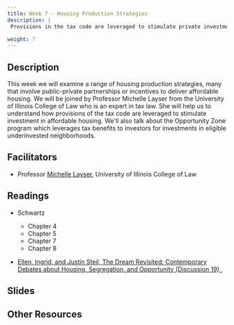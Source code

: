 ```yaml
---
title: Week 7 - Housing Production Strategies
description: |
 Provisions in the tax code are leveraged to stimulate private investment in housing. Where do these investments go? Who benefits?

weight: 7
---
```

## Description

This week we will examine a range of housing production strategies, many that involve public-private partnerships or incentives to deliver affordable housing. We will be joined by Professor Michelle Layser from the University of Illinois College of Law who is an expert in tax law. She will help us to understand how provisions of the tax code are leveraged to stimulate investment in affordable housing. We'll also talk about the Opportunity Zone program which leverages tax benefits to investors for investments in eligible underinvested neighborhoods.

## Facilitators

* Professor [Michelle Layser](https://law.illinois.edu/faculty-research/faculty-profiles/michelle-d-layser/), University of Illinois College of Law

## Readings

* Schwartz
  - Chapter 4
  - Chapter 5
  - Chapter 7
  - Chapter 8

* [Ellen, Ingrid, and Justin Steil, The Dream Revisited: Contemporary Debates about Housing, Segregation, and Opportunity (Discussion 19) &nbsp;<i class="fas fa-cloud-download-alt"></i>](https://uofi.box.com/s/jkd0keylc7dh99im5jy0donl12i0zue0)

## Slides
## Other Resources
